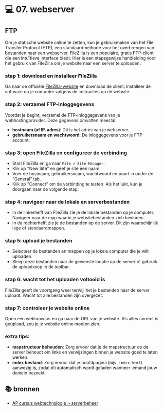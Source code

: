 # 💻 07. webserver
## FTP
Om je statische website online te zetten, kun je gebruikmaken van het File Transfer Protocol (FTP), een standaardmethode voor het overbrengen van bestanden naar een webserver. FileZilla is een populaire, gratis FTP-client die een intuïtieve interface biedt. Hier is een stapsgewijze handleiding voor het gebruik van FileZilla om je website naar een server te uploaden.
### stap 1: download en installeer FileZilla
Ga naar de officiële  [FileZilla-website](https://filezilla-project.org) en download de client. Installeer de software op je computer volgens de instructies op de website.
### stap 2: verzamel FTP-inloggegevens
Voordat je begint, verzamel de FTP-inloggegevens van je webhostingprovider. Deze gegevens omvatten meestal:
- **hostnaam (of IP-adres)**: Dit is het adres van je webserver.
- **gebruikersnaam en wachtwoord**: De inloggegevens voor je FTP-account.
### stap 3: open FileZilla en configureer de verbinding
- Start FileZilla en ga naar `File > Site Manager`.
- Klik op "New Site" en geef je site een naam.
- Voer de hostnaam, gebruikersnaam, wachtwoord en poort in onder de "General" tab.
- Klik op "Connect" om de verbinding te testen. Als het lukt, kun je doorgaan naar de volgende stap.
### stap 4: navigeer naar de lokale en serverbestanden
- In de linkerhelft van FileZilla zie je de lokale bestanden op je computer. Navigeer naar de map waarin je websitebestanden zich bevinden.
- In de rechterhelft zie je de bestanden op de server. Dit zijn waarschijnlijk lege of standaardmappen.
### stap 5: upload je bestanden
- Selecteer de bestanden en mappen op je lokale computer die je wilt uploaden.
- Sleep deze bestanden naar de gewenste locatie op de server of gebruik de uploadknop in de toolbar.
### stap 6: wacht tot het uploaden voltooid is
FileZilla geeft de voortgang weer terwijl het je bestanden naar de server uploadt. Wacht tot alle bestanden zijn overgezet.
### stap 7: controleer je website online
Open een webbrowser en ga naar de URL van je website. Als alles correct is geüpload, zou je je website online moeten zien.
### extra tips:
- **mapstructuur behouden**: Zorg ervoor dat je de mapstructuur op de server behoudt om links en verwijzingen binnen je website goed te laten werken.
- **index bestand**: Zorg ervoor dat je hoofdpagina (bijv. `index.html`) aanwezig is, zodat dit automatisch wordt geladen wanneer iemand jouw domein bezoekt.

## 📚 bronnen
- [AP cursus webtechnologie > serverbeheer](https://apwt.gitbook.io/webtechnologie/serverbeheer/intro)
